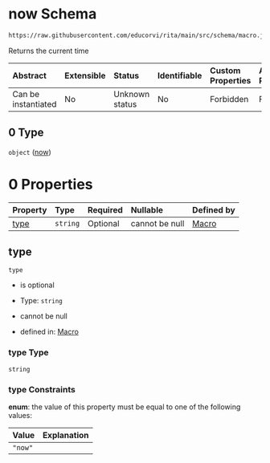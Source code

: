 # now Schema

```txt
https://raw.githubusercontent.com/educorvi/rita/main/src/schema/macro.json#/properties/macro/oneOf/0
```

Returns the current time

| Abstract            | Extensible | Status         | Identifiable | Custom Properties | Additional Properties | Access Restrictions | Defined In                                                         |
| :------------------ | :--------- | :------------- | :----------- | :---------------- | :-------------------- | :------------------ | :----------------------------------------------------------------- |
| Can be instantiated | No         | Unknown status | No           | Forbidden         | Forbidden             | none                | [macro.json\*](../../src/schema/macro.json 'open original schema') |

## 0 Type

`object` ([now](macro-properties-macro-oneof-now.md))

# 0 Properties

| Property      | Type     | Required | Nullable       | Defined by                                                                                                                                                                          |
| :------------ | :------- | :------- | :------------- | :---------------------------------------------------------------------------------------------------------------------------------------------------------------------------------- |
| [type](#type) | `string` | Optional | cannot be null | [Macro](macro-properties-macro-oneof-now-properties-type.md 'https://raw.githubusercontent.com/educorvi/rita/main/src/schema/macro.json#/properties/macro/oneOf/0/properties/type') |

## type

`type`

-   is optional

-   Type: `string`

-   cannot be null

-   defined in: [Macro](macro-properties-macro-oneof-now-properties-type.md 'https://raw.githubusercontent.com/educorvi/rita/main/src/schema/macro.json#/properties/macro/oneOf/0/properties/type')

### type Type

`string`

### type Constraints

**enum**: the value of this property must be equal to one of the following values:

| Value   | Explanation |
| :------ | :---------- |
| `"now"` |             |
